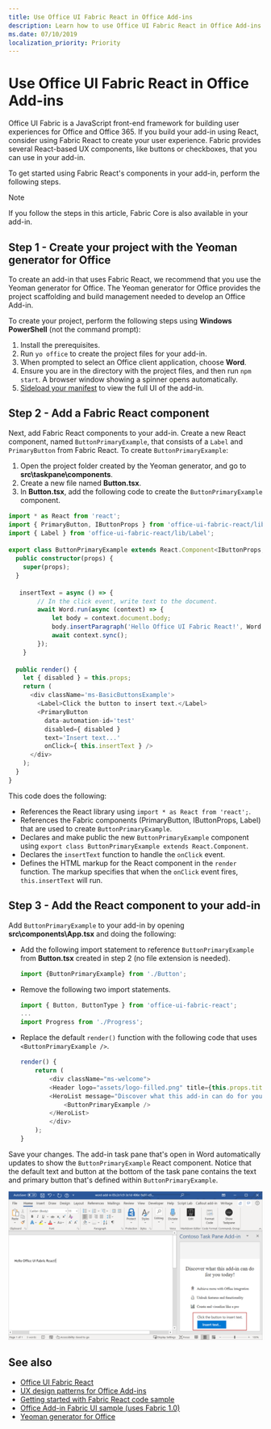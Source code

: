 ```yaml
---
title: Use Office UI Fabric React in Office Add-ins
description: Learn how to use Office UI Fabric React in Office Add-ins.
ms.date: 07/10/2019
localization_priority: Priority
---
```


# Use Office UI Fabric React in Office Add-ins

Office UI Fabric is a JavaScript front-end framework for building user experiences for Office and Office 365. If you build your add-in using React, consider using Fabric React to create your user experience. Fabric provides several React-based UX components, like buttons or checkboxes, that you can use in your add-in.

To get started using Fabric React's components in your add-in, perform the following steps.

> [!NOTE]
> If you follow the steps in this article, Fabric Core is also available in your add-in.

## Step 1 - Create your project with the Yeoman generator for Office

To create an add-in that uses Fabric React, we recommend that you use the Yeoman generator for Office. The Yeoman generator for Office provides the project scaffolding and build management needed to develop an Office Add-in.

To create your project, perform the following steps using **Windows PowerShell** (not the command prompt):

1. Install the prerequisites.
2. Run `yo office` to create the project files for your add-in.
3. When prompted to select an Office client application, choose **Word**.
4. Ensure you are in the directory with the project files, and then run `npm start`. A browser window showing a spinner opens automatically.
5. [Sideload your manifest](../testing/test-debug-office-add-ins.md) to view the full UI of the add-in.

## Step 2 - Add a Fabric React component

Next, add Fabric React components to your add-in. Create a new React component, named `ButtonPrimaryExample`, that consists of a `Label` and `PrimaryButton` from Fabric React. To create `ButtonPrimaryExample`:

1. Open the project folder created by the Yeoman generator, and go to **src\taskpane\components**.
2. Create a new file named **Button.tsx**.
3. In **Button.tsx**, add the following code to create the `ButtonPrimaryExample` component.

```typescript
import * as React from 'react';
import { PrimaryButton, IButtonProps } from 'office-ui-fabric-react/lib/Button';
import { Label } from 'office-ui-fabric-react/lib/Label';

export class ButtonPrimaryExample extends React.Component<IButtonProps, {}> {
  public constructor(props) {
    super(props);
  }

   insertText = async () => {
        // In the click event, write text to the document.
        await Word.run(async (context) => {
            let body = context.document.body;
            body.insertParagraph('Hello Office UI Fabric React!', Word.InsertLocation.end);
            await context.sync();
        });
    }

  public render() {
    let { disabled } = this.props;
    return (
      <div className='ms-BasicButtonsExample'>
        <Label>Click the button to insert text.</Label>
        <PrimaryButton
          data-automation-id='test'
          disabled={ disabled }
          text='Insert text...'
          onClick={ this.insertText } />
      </div>
    );
  }
}
```

This code does the following:

- References the React library using `import * as React from 'react';`.
- References the Fabric components (PrimaryButton, IButtonProps, Label) that are used to create `ButtonPrimaryExample`.
- Declares and make public the new `ButtonPrimaryExample` component using `export class ButtonPrimaryExample extends React.Component`.
- Declares the `insertText` function to handle the `onClick` event.
- Defines the HTML markup for the React component in the `render` function. The markup specifies that when the `onClick` event fires, `this.insertText` will run.

## Step 3 - Add the React component to your add-in

Add `ButtonPrimaryExample` to your add-in by opening **src\components\App.tsx** and doing the following:

- Add the following import statement to reference `ButtonPrimaryExample` from **Button.tsx** created in step 2 (no file extension is needed).

  ```typescript
  import {ButtonPrimaryExample} from './Button';
  ```

- Remove the following two import statements.

  ```typescript
  import { Button, ButtonType } from 'office-ui-fabric-react';
  ...
  import Progress from './Progress';
  ```

- Replace the default `render()` function with the following code that uses `<ButtonPrimaryExample />`.

  ```typescript
  render() {
      return (
          <div className="ms-welcome">
          <Header logo="assets/logo-filled.png" title={this.props.title} message="Welcome" />
          <HeroList message="Discover what this add-in can do for you today!" items={this.state.listItems} >
              <ButtonPrimaryExample />
          </HeroList>
          </div>
      );
  }
  ```

Save your changes. The add-in task pane that's open in Word automatically updates to show the `ButtonPrimaryExample` React component. Notice that the default text and button at the bottom of the task pane contains the text and primary button that's defined within `ButtonPrimaryExample`.

![Screenshot of the Word application with the Insert text... button and preceeding text highlighted](../images/word-task-pane-with-react-component.png)

## See also

- [Office UI Fabric React](https://developer.microsoft.com/fabric)
- [UX design patterns for Office Add-ins](../design/ux-design-pattern-templates.md)
- [Getting started with Fabric React code sample](https://github.com/OfficeDev/Word-Add-in-GettingStartedFabricReact)
- [Office Add-in Fabric UI sample (uses Fabric 1.0)](https://github.com/OfficeDev/Office-Add-in-Fabric-UI-Sample)
- [Yeoman generator for Office](https://github.com/OfficeDev/generator-office)
